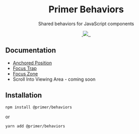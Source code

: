 <h1 align="center">Primer Behaviors</h1>

<p align="center">Shared behaviors for JavaScript components</p>

<p align="center">
  <a aria-label="npm package" href="https://www.npmjs.com/package/@primer/behaviors">
    <img alt="" src="https://img.shields.io/npm/v/@primer/behaviors.svg">
  </a>
  <a aria-label="contributors graph" href="https://github.com/primer/behaviors/graphs/contributors">
    <img src="https://img.shields.io/github/contributors/primer/behaviors.svg">
  </a>
  <a aria-label="last commit" href="https://github.com/primer/behaviors/commits/main">
    <img alt="" src=
  "https://img.shields.io/github/last-commit/primer/behaviors.svg">
  </a>
  <a aria-label="license" href="https://github.com/primer/behaviors/blob/main/LICENSE">
    <img src="https://img.shields.io/github/license/primer/behaviors.svg" alt="">
  </a>
</p>

## Documentation

* [Anchored Position](/docs/anchored-position)
* [Focus Trap](/docs/focus-trap)
* [Focus Zone](/docs/focus-zone)
* Scroll Into Viewing Area - coming soon

## Installation

```bash
npm install @primer/behaviors
```

or 

```bash
yarn add @primer/behaviors
```
